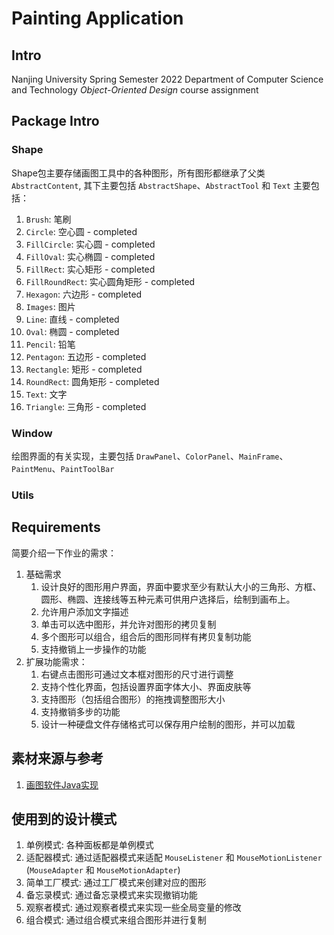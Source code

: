 # Painting Application

## Intro

Nanjing University Spring Semester 2022 Department of Computer Science and Technology *Object-Oriented Design* course assignment

## Package Intro

### Shape

Shape包主要存储画图工具中的各种图形，所有图形都继承了父类 `AbstractContent`, 其下主要包括 `AbstractShape`、`AbstractTool` 和 `Text` 主要包括：
1. `Brush`: 笔刷
2. `Circle`: 空心圆 - completed
3. `FillCircle`: 实心圆 - completed
4. `FillOval`: 实心椭圆 - completed
5. `FillRect`: 实心矩形 - completed
6. `FillRoundRect`: 实心圆角矩形 - completed
7. `Hexagon`: 六边形 - completed
8. `Images`: 图片
9. `Line`: 直线 - completed
10. `Oval`: 椭圆 - completed
11. `Pencil`: 铅笔
12. `Pentagon`: 五边形 - completed
13. `Rectangle`: 矩形 - completed
14. `RoundRect`: 圆角矩形 - completed
15. `Text`: 文字
16. `Triangle`: 三角形 - completed

### Window

绘图界面的有关实现，主要包括 `DrawPanel`、`ColorPanel`、`MainFrame`、`PaintMenu`、`PaintToolBar`

### Utils

## Requirements

简要介绍一下作业的需求：
1. 基础需求
   1. 设计良好的图形用户界面，界面中要求至少有默认大小的三角形、方框、圆形、椭圆、连接线等五种元素可供用户选择后，绘制到画布上。
   2. 允许用户添加文字描述
   3. 单击可以选中图形，并允许对图形的拷贝复制
   4. 多个图形可以组合，组合后的图形同样有拷贝复制功能
   5. 支持撤销上一步操作的功能
2. 扩展功能需求：
   1. 右键点击图形可通过文本框对图形的尺寸进行调整
   2. 支持个性化界面，包括设置界面字体大小、界面皮肤等
   3. 支持图形（包括组合图形）的拖拽调整图形大小
   4. 支持撤销多步的功能
   5. 设计一种硬盘文件存储格式可以保存用户绘制的图形，并可以加载

## 素材来源与参考

1. [画图软件Java实现](https://github.com/HansGerry/Painting)

## 使用到的设计模式

1. 单例模式: 各种面板都是单例模式
2. 适配器模式: 通过适配器模式来适配 `MouseListener` 和 `MouseMotionListener` (`MouseAdapter` 和 `MouseMotionAdapter`)
3. 简单工厂模式: 通过工厂模式来创建对应的图形
4. 备忘录模式: 通过备忘录模式来实现撤销功能
5. 观察者模式: 通过观察者模式来实现一些全局变量的修改
6. 组合模式: 通过组合模式来组合图形并进行复制


